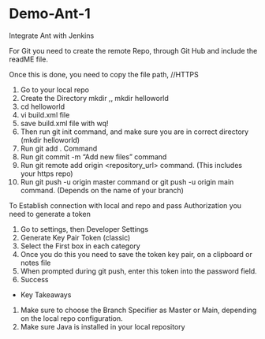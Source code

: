 # Demo-Ant-1
Integrate Ant with Jenkins

For Git you need to create the remote Repo, through Git Hub and include the readME file.

Once this is done, you need to copy the file path, //HTTPS 

1. Go to your local repo 
2. Create the Directory mkdir <name> ,, mkdir helloworld
3. cd helloworld
4. vi build.xml file
5. save build.xml file with wq!
6. Then run git init command, and make sure you are in correct directory (mkdir helloworld)
7. Run git add . Command
8. Run git commit -m “Add new files” command
9. Run git remote add origin <repository_url> command. (This includes your https repo)
10. Run git push -u origin master command or git push -u origin main command. (Depends on the name of your branch)

To Establish connection with local and repo and pass Authorization you need to generate a token

1. Go to settings, then Developer Settings
2. Generate Key Pair Token (classic) 
3. Select the First box in each category
4. Once you do this you need to save the token key pair, on a clipboard or notes file
5. When prompted during git push, enter this token into the password field. 
6. Success

* Key Takeaways
1. Make sure to choose the Branch Specifier as Master or Main, depending on the local repo configuration. 
2. Make sure Java is installed in your local repository

